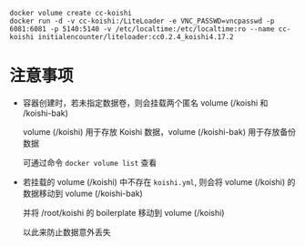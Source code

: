 ```shell
docker volume create cc-koishi
docker run -d -v cc-koishi:/LiteLoader -e VNC_PASSWD=vncpasswd -p 6081:6081 -p 5140:5140 -v /etc/localtime:/etc/localtime:ro --name cc-koishi initialencounter/liteloader:cc0.2.4_koishi4.17.2
```

# 注意事项

- 容器创建时，若未指定数据卷，则会挂载两个匿名 volume (/koishi 和 /koishi-bak)
    
    volume (/koishi) 用于存放 Koishi 数据，volume (/koishi-bak) 用于存放备份数据

    可通过命令 `docker volume list` 查看

- 若挂载的 volume (/koishi) 中不存在 `koishi.yml`, 则会将 volume (/koishi) 的数据移动到 volume (/koishi-bak)

    并将 /root/koishi 的 boilerplate 移动到 volume (/koishi)
    
    以此来防止数据意外丢失